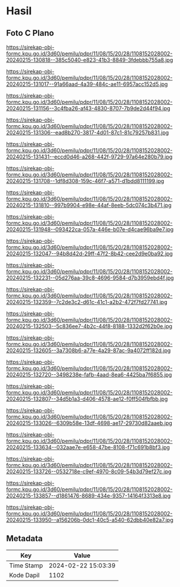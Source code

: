 # Hasil

## Foto C Plano

https://sirekap-obj-formc.kpu.go.id/3d60/pemilu/pdpr/11/08/15/20/28/1108152028002-20240215-130818--385c5040-e823-41b3-8849-3fdebbb755a8.jpg

https://sirekap-obj-formc.kpu.go.id/3d60/pemilu/pdpr/11/08/15/20/28/1108152028002-20240215-131017--91a66aad-4a39-484c-ae11-6957acc152d5.jpg

https://sirekap-obj-formc.kpu.go.id/3d60/pemilu/pdpr/11/08/15/20/28/1108152028002-20240215-131156--3c4fba26-af43-4830-8707-7b9de2d44f94.jpg

https://sirekap-obj-formc.kpu.go.id/3d60/pemilu/pdpr/11/08/15/20/28/1108152028002-20240215-131306--ead8b270-3817-4d01-87c1-81c79257b831.jpg

https://sirekap-obj-formc.kpu.go.id/3d60/pemilu/pdpr/11/08/15/20/28/1108152028002-20240215-131431--eccd0d46-a268-442f-9729-97a64e280b79.jpg

https://sirekap-obj-formc.kpu.go.id/3d60/pemilu/pdpr/11/08/15/20/28/1108152028002-20240215-131708--1df8d308-159c-46f7-a571-d1bdd8111199.jpg

https://sirekap-obj-formc.kpu.go.id/3d60/pemilu/pdpr/11/08/15/20/28/1108152028002-20240215-131810--997b9904-e98e-44af-8eeb-5dc074c3b471.jpg

https://sirekap-obj-formc.kpu.go.id/3d60/pemilu/pdpr/11/08/15/20/28/1108152028002-20240215-131948--093422ca-057a-446e-b07e-d4cae96ba9e7.jpg

https://sirekap-obj-formc.kpu.go.id/3d60/pemilu/pdpr/11/08/15/20/28/1108152028002-20240215-132047--94b8d42d-29ff-47f2-8b42-cee2d9e0ba92.jpg

https://sirekap-obj-formc.kpu.go.id/3d60/pemilu/pdpr/11/08/15/20/28/1108152028002-20240215-132231--05d276aa-39c8-4696-9584-d7b3959ebd4f.jpg

https://sirekap-obj-formc.kpu.go.id/3d60/pemilu/pdpr/11/08/15/20/28/1108152028002-20240215-132359--7c2de3c2-d61c-41c1-a2b2-472f7fd27741.jpg

https://sirekap-obj-formc.kpu.go.id/3d60/pemilu/pdpr/11/08/15/20/28/1108152028002-20240215-132503--5c836ee7-4b2c-44f8-8188-1332d2f62b0e.jpg

https://sirekap-obj-formc.kpu.go.id/3d60/pemilu/pdpr/11/08/15/20/28/1108152028002-20240215-132605--3a7308b6-a77e-4a29-87ac-9a4072ff182d.jpg

https://sirekap-obj-formc.kpu.go.id/3d60/pemilu/pdpr/11/08/15/20/28/1108152028002-20240215-132720--3498238e-fafb-4aad-8ea6-4425ba7f6855.jpg

https://sirekap-obj-formc.kpu.go.id/3d60/pemilu/pdpr/11/08/15/20/28/1108152028002-20240215-132807--34d5b1a3-d406-4578-ae12-f0ff504fbfbb.jpg

https://sirekap-obj-formc.kpu.go.id/3d60/pemilu/pdpr/11/08/15/20/28/1108152028002-20240215-133026--6309b58e-13df-4698-ae17-29730d82aaeb.jpg

https://sirekap-obj-formc.kpu.go.id/3d60/pemilu/pdpr/11/08/15/20/28/1108152028002-20240215-133634--032aae7e-e658-47be-8108-f71c691b8bf3.jpg

https://sirekap-obj-formc.kpu.go.id/3d60/pemilu/pdpr/11/08/15/20/28/1108152028002-20240215-133726--0532718e-c9ef-4970-8c09-54b3d79ef27c.jpg

https://sirekap-obj-formc.kpu.go.id/3d60/pemilu/pdpr/11/08/15/20/28/1108152028002-20240215-133857--d1861476-8689-434e-9357-14164f3313e8.jpg

https://sirekap-obj-formc.kpu.go.id/3d60/pemilu/pdpr/11/08/15/20/28/1108152028002-20240215-133950--a156206b-0dc1-40c5-a540-62dbb40e82a7.jpg


## Metadata

| Key        | Value               |
| ---------- | ------------------- |
| Time Stamp | 2024-02-22 15:03:39 |
| Kode Dapil | 1102                |



